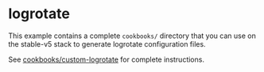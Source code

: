 # logrotate

This example contains a complete `cookbooks/` directory that you can use on the stable-v5 stack to generate logrotate configuration files.

See [cookbooks/custom-logrotate](cookbooks/custom-logrotate/README.md) for complete instructions.
